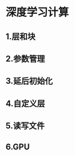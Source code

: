 # 深度学习计算

## 1.层和块



## 2.参数管理




## 3.延后初始化




## 4.自定义层





## 5.读写文件



## 6.GPU













